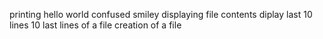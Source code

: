 printing hello world
confused smiley
displaying file contents
diplay last 10 lines
10 last lines of a file
creation of a file
